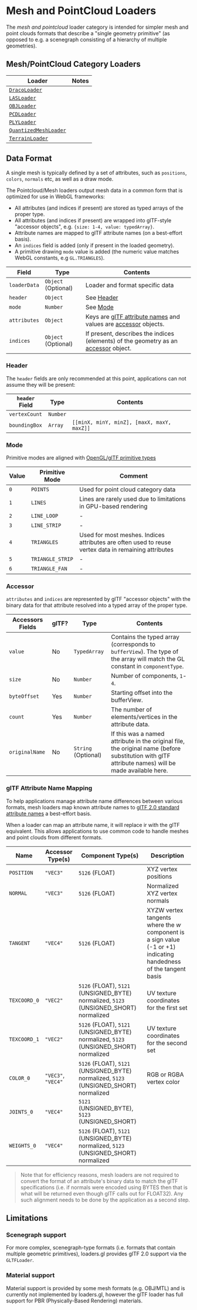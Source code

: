 # Mesh and PointCloud Loaders

The _mesh and pointcloud_ loader category is intended for simpler mesh and point clouds formats that describe a "single geometry primitive" (as opposed to e.g. a scenegraph consisting of a hierarchy of multiple geometries).

## Mesh/PointCloud Category Loaders

| Loader                                                                            | Notes |
| --------------------------------------------------------------------------------- | ----- |
| [`DracoLoader`](modules/draco/docs/api-reference/draco-loader)                    |       |
| [`LASLoader`](modules/las/docs/api-reference/las-loader)                          |       |
| [`OBJLoader`](modules/obj/docs/api-reference/obj-loader)                          |       |
| [`PCDLoader`](modules/pcd/docs/api-reference/pcd-loader)                          |       |
| [`PLYLoader`](modules/ply/docs/api-reference/ply-loader)                          |       |
| [`QuantizedMeshLoader`](modules/terrain/docs/api-reference/quantized-mesh-loader) |       |
| [`TerrainLoader`](modules/terrain/docs/api-reference/terrain-loader)              |       |

## Data Format

A single mesh is typically defined by a set of attributes, such as `positions`, `colors`, `normals` etc, as well as a draw mode.

The Pointcloud/Mesh loaders output mesh data in a common form that is optimized for use in WebGL frameworks:

- All attributes (and indices if present) are stored as typed arrays of the proper type.
- All attributes (and indices if present) are wrapped into glTF-style "accessor objects", e.g. `{size: 1-4, value: typedArray}`.
- Attribute names are mapped to glTF attribute names (on a best-effort basis).
- An `indices` field is added (only if present in the loaded geometry).
- A primitive drawing `mode` value is added (the numeric value matches WebGL constants, e.g `GL.TRIANGLES`).

| Field        | Type                | Contents                                                                                                    |
| ------------ | ------------------- | ----------------------------------------------------------------------------------------------------------- |
| `loaderData` | `Object` (Optional) | Loader and format specific data                                                                             |
| `header`     | `Object`            | See [Header](#header)                                                                                       |
| `mode`       | `Number`            | See [Mode](#mode)                                                                                           |
| `attributes` | `Object`            | Keys are [glTF attribute names](#gltf-attribute-name-mapping) and values are [accessor](#accessor) objects. |
| `indices`    | `Object` (Optional) | If present, describes the indices (elements) of the geometry as an [accessor](#accessor) object.            |

### Header

The `header` fields are only recommended at this point, applications can not assume they will be present:

| `header` Field | Type     | Contents                                   |
| -------------- | -------- | ------------------------------------------ |
| `vertexCount`  | `Number` |                                            |
| `boundingBox`  | `Array`  | `[[minX, minY, minZ], [maxX, maxY, maxZ]]` |

### Mode

Primitive modes are aligned with [OpenGL/glTF primitive types](https://github.com/KhronosGroup/glTF/tree/master/specification/2.0#primitive)

| Value | Primitive Mode   | Comment                                                                                              |
| ----- | ---------------- | ---------------------------------------------------------------------------------------------------- |
| `0`   | `POINTS`         | Used for point cloud category data                                                                   |
| `1`   | `LINES`          | Lines are rarely used due to limitations in GPU-based rendering                                      |
| `2`   | `LINE_LOOP`      | -                                                                                                    |
| `3`   | `LINE_STRIP`     | -                                                                                                    |
| `4`   | `TRIANGLES`      | Used for most meshes. Indices attributes are often used to reuse vertex data in remaining attributes |
| `5`   | `TRIANGLE_STRIP` | -                                                                                                    |
| `6`   | `TRIANGLE_FAN`   | -                                                                                                    |

### Accessor

`attributes` and `indices` are represented by glTF "accessor objects" with the binary data for that attribute resolved into a typed array of the proper type.

| Accessors Fields | glTF? | Type                | Contents                                                                                                                                           |
| ---------------- | ----- | ------------------- | -------------------------------------------------------------------------------------------------------------------------------------------------- |
| `value`          | No    | `TypedArray`        | Contains the typed array (corresponds to `bufferView`). The type of the array will match the GL constant in `componentType`.                       |
| `size`           | No    | `Number`            | Number of components, `1`-`4`.                                                                                                                     |
| `byteOffset`     | Yes   | `Number`            | Starting offset into the bufferView.                                                                                                               |
| `count`          | Yes   | `Number`            | The number of elements/vertices in the attribute data.                                                                                             |
| `originalName`   | No    | `String` (Optional) | If this was a named attribute in the original file, the original name (before substitution with glTF attribute names) will be made available here. |

### glTF Attribute Name Mapping

To help applications manage attribute name differences between various formats, mesh loaders map known attribute names to [glTF 2.0 standard attribute names](https://github.com/KhronosGroup/glTF/tree/master/specification/2.0#geometry) a best-effort basis.

When a loader can map an attribute name, it will replace ir with the glTF equivalent. This allows applications to use common code to handle meshes and point clouds from different formats.

| Name         | Accessor Type(s)   | Component Type(s)                                                                     | Description                                                                                                        |
| ------------ | ------------------ | ------------------------------------------------------------------------------------- | ------------------------------------------------------------------------------------------------------------------ |
| `POSITION`   | `"VEC3"`           | `5126` (FLOAT)                                                                        | XYZ vertex positions                                                                                               |
| `NORMAL`     | `"VEC3"`           | `5126` (FLOAT)                                                                        | Normalized XYZ vertex normals                                                                                      |
| `TANGENT`    | `"VEC4"`           | `5126` (FLOAT)                                                                        | XYZW vertex tangents where the _w_ component is a sign value (-1 or +1) indicating handedness of the tangent basis |
| `TEXCOORD_0` | `"VEC2"`           | `5126` (FLOAT), `5121` (UNSIGNED_BYTE) normalized, `5123` (UNSIGNED_SHORT) normalized | UV texture coordinates for the first set                                                                           |
| `TEXCOORD_1` | `"VEC2"`           | `5126` (FLOAT), `5121` (UNSIGNED_BYTE) normalized, `5123` (UNSIGNED_SHORT) normalized | UV texture coordinates for the second set                                                                          |
| `COLOR_0`    | `"VEC3"`, `"VEC4"` | `5126` (FLOAT), `5121` (UNSIGNED_BYTE) normalized, `5123` (UNSIGNED_SHORT) normalized | RGB or RGBA vertex color                                                                                           |
| `JOINTS_0`   | `"VEC4"`           | `5121` (UNSIGNED_BYTE), `5123` (UNSIGNED_SHORT)                                       |                                                                                                                    |
| `WEIGHTS_0`  | `"VEC4"`           | `5126` (FLOAT), `5121` (UNSIGNED_BYTE) normalized, `5123` (UNSIGNED_SHORT) normalized |                                                                                                                    |

> Note that for efficiency reasons, mesh loaders are not required to convert the format of an attribute's binary data to match the glTF specifications (i.e. if normals were encoded using BYTES then that is what will be returned even though glTF calls out for FLOAT32). Any such alignment needs to be done by the application as a second step.

## Limitations

### Scenegraph support

For more complex, scenegraph-type formats (i.e. formats that contain multiple geometric primitives), loaders.gl provides glTF 2.0 support via the `GLTFLoader`.

### Material support

Material support is provided by some mesh formats (e.g. OBJ/MTL) and is currently not implemented by loaders.gl, however the glTF loader has full support for PBR (Physically-Based Rendering) materials.
